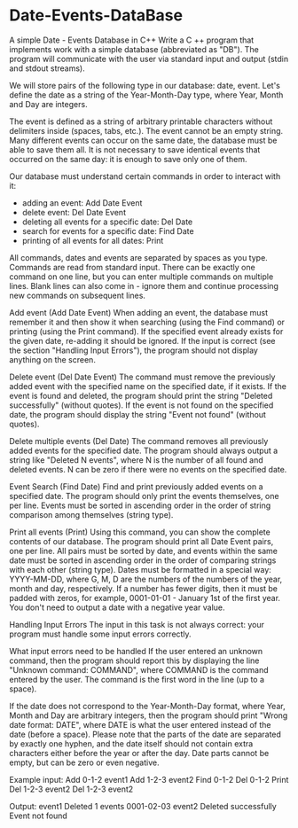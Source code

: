 # Date-Events-DataBase
A simple Date - Events Database in C++
Write a C ++ program that implements work with a simple database (abbreviated as "DB"). The program will communicate with the user via standard input and output (stdin and stdout streams).

We will store pairs of the following type in our database: date, event. Let's define the date as a string of the Year-Month-Day type, where Year, Month and Day are integers.

The event is defined as a string of arbitrary printable characters without delimiters inside (spaces, tabs, etc.). The event cannot be an empty string. Many different events can occur on the same date, the database must be able to save them all. It is not necessary to save identical events that occurred on the same day: it is enough to save only one of them.

Our database must understand certain commands in order to interact with it:

- adding an event: Add Date Event
- delete event: Del Date Event
- deleting all events for a specific date: Del Date
- search for events for a specific date: Find Date
- printing of all events for all dates: Print

All commands, dates and events are separated by spaces as you type. Commands are read from standard input. There can be exactly one command on one line, but you can enter multiple commands on multiple lines. Blank lines can also come in - ignore them and continue processing new commands on subsequent lines.

Add event (Add Date Event)
When adding an event, the database must remember it and then show it when searching (using the Find command) or printing (using the Print command). If the specified event already exists for the given date, re-adding it should be ignored. If the input is correct (see the section "Handling Input Errors"), the program should not display anything on the screen.

Delete event (Del Date Event)
The command must remove the previously added event with the specified name on the specified date, if it exists. If the event is found and deleted, the program should print the string "Deleted successfully" (without quotes). If the event is not found on the specified date, the program should display the string "Event not found" (without quotes).

Delete multiple events (Del Date)
The command removes all previously added events for the specified date. The program should always output a string like "Deleted N events", where N is the number of all found and deleted events. N can be zero if there were no events on the specified date.

Event Search (Find Date)
Find and print previously added events on a specified date. The program should only print the events themselves, one per line. Events must be sorted in ascending order in the order of string comparison among themselves (string type).

Print all events (Print)
Using this command, you can show the complete contents of our database. The program should print all Date Event pairs, one per line. All pairs must be sorted by date, and events within the same date must be sorted in ascending order in the order of comparing strings with each other (string type). Dates must be formatted in a special way: YYYY-MM-DD, where G, M, D are the numbers of the numbers of the year, month and day, respectively. If a number has fewer digits, then it must be padded with zeros, for example, 0001-01-01 - January 1st of the first year. You don't need to output a date with a negative year value.

Handling Input Errors
The input in this task is not always correct: your program must handle some input errors correctly.

What input errors need to be handled
If the user entered an unknown command, then the program should report this by displaying the line "Unknown command: COMMAND", where COMMAND is the command entered by the user. The command is the first word in the line (up to a space).

If the date does not correspond to the Year-Month-Day format, where Year, Month and Day are arbitrary integers, then the program should print "Wrong date format: DATE", where DATE is what the user entered instead of the date (before a space). Please note that the parts of the date are separated by exactly one hyphen, and the date itself should not contain extra characters either before the year or after the day. Date parts cannot be empty, but can be zero or even negative.

Example input:
Add 0-1-2 event1
Add 1-2-3 event2
Find 0-1-2
Del 0-1-2
Print
Del 1-2-3 event2
Del 1-2-3 event2

Output:
event1
Deleted 1 events
0001-02-03 event2
Deleted successfully
Event not found

